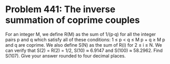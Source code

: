 # Problem 441: The inverse summation of coprime couples
For an integer M, we define R(M) as the sum of 1/(p·q) for all the
integer pairs p and q which satisfy all of these conditions: 1 ≤ p &lt;
q ≤ M p + q ≥ M p and q are coprime. We also define S(N) as the sum of
R(i) for 2 ≤ i ≤ N. We can verify that S(2) = R(2) = 1/2, S(10) ≈ 6.9147
and S(100) ≈ 58.2962. Find S(107). Give your answer rounded to four
decimal places.
